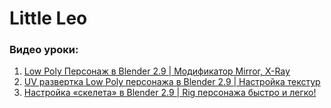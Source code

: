 # Little Leo

### Видео уроки:

1. [Low Poly Персонаж в Blender 2.9 | Модификатор Mirror, X-Ray](https://www.youtube.com/watch?v=_AxFTRojvug)
2. [UV развертка Low Poly персонажа в Blender 2.9 | Настройка текстур](https://www.youtube.com/watch?v=x0ZpQTB2cyI)
3. [Настройка «скелета» в Blender 2.9 | Rig персонажа быстро и легко!](https://www.youtube.com/watch?v=R38aTZDqDbg)